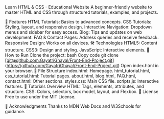Learn HTML & CSS - Educational Website
A beginner-friendly website to master HTML and CSS through structured tutorials, examples, and projects.

📖 Features
HTML Tutorials: Basics to advanced concepts.
CSS Tutorials: Styling, layout, and responsive design.
Interactive Navigation: Dropdown menus and sidebar for easy access.
Blog: Tips and updates on web development.
FAQ & Contact Pages: Address queries and receive feedback.
Responsive Design: Works on all devices.
🛠️ Technologies
HTML5: Content structure.
CSS3: Design and styling.
JavaScript: Interactive elements.
🚀 How to Run
Clone the project:
bash
Copy code
git clone [[git@github.com:GayatriGhayal/Front-End-Project.git](https://github.com/GayatriGhayal/Front-End-Project/tree/main/Front%20End%20Website)](https://github.com/GayatriGhayal/Front-End-Project.git)
Open index.html in your browser.
📂 File Structure
index.html: Homepage.
html_tutorial.html, css_tutorial.html: Tutorial pages.
about.html, blog.html, FAQ.html, contact.html: Other sections.
styles.css: Main CSS file.
scripts.js: Interactive features.
🎨 Tutorials Overview
HTML: Tags, elements, attributes, and structure.
CSS: Colors, selectors, box model, layout, and Flexbox.
📝 License
Free to use under the MIT License.

🙌 Acknowledgments
Thanks to MDN Web Docs and W3Schools for guidance.
